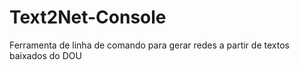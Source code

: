# Text2Net-Console
Ferramenta de linha de comando para gerar redes a partir de textos baixados do DOU
